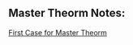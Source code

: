 ## Master Theorm Notes:

[First Case for Master Theorm](https://www.youtube.com/watch?v=OynWkEj0S-s)